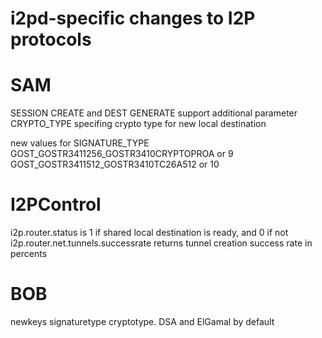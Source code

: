 i2pd-specific changes to I2P protocols
======================================

# SAM
SESSION CREATE and DEST GENERATE support additional parameter CRYPTO_TYPE specifing crypto type for new local destination  

new values for SIGNATURE_TYPE
GOST_GOSTR3411256_GOSTR3410CRYPTOPROA or 9
GOST_GOSTR3411512_GOSTR3410TC26A512 or 10

# I2PControl
i2p.router.status is 1 if shared local destination is ready, and 0 if not  
i2p.router.net.tunnels.successrate returns tunnel creation success rate in percents  
# BOB
newkeys signaturetype cryptotype. DSA and ElGamal by default  

